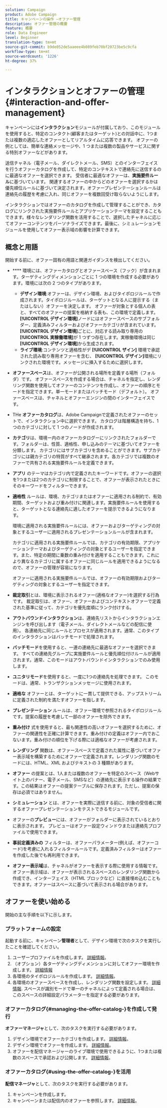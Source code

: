 ```yaml
---
solution: Campaign
product: Adobe Campaign
title: キャンペーンの操作 —オファー管理
description: オファー管理の概要
feature: 概要
role: Data Engineer
level: Beginner
translation-type: tm+mt
source-git-commit: b9de052de5aaeee4b089feb70bf20723be5c9cfa
workflow-type: tm+mt
source-wordcount: '1226'
ht-degree: 37%

---
```


# インタラクションとオファーの管理{#interaction-and-offer-management}

キャンペーンには&#x200B;**インタラクション**&#x200B;モジュールが付属しており、このモジュールを使用すると、特定のコンタクト(顧客またはターゲット)との対話中に、1つまたは複数の適応したオファーとしてリアルタイムに応答できます。 オファーの例としては、簡単な連絡メッセージや、1 つまたは複数の製品やサービスに関する特別オファーなどがあります。

送信チャネル（電子メール、ダイレクトメール、SMS）とのインターフェイスを行うオファーカタログを作成して、特定のコンテキストで連絡先に送信するのに最適なオファーを選択できます。 受信者に最適なオファーは、**実施要件ルール**&#x200B;に基づいています。 関連するオファーの中からどのオファーを選択するかは優先順位ルールに基づいて決定されます。オファープレゼンテーションルールは連絡先の履歴を考慮に入れ、同じオファーを複数回受け取らないようにします。

インタラクションではオファーのカタログを作成して管理することができ、カタログにリンクされた実施要件ルールとアプリケーションテーマを設定することもできます。様々なレンダリング関数を活用することで、選択したチャネルに応じてオファーコンテンツをパーソナライズできます。最後に、シミュレーションモジュールを使用してオファー表示域の影響を計算できます。

## 概念と用語

開始する前に、オファー固有の用語と関連ガイダンスを検出してください。

* **** 環境には、オファーカタログとオファースペース（フック）が含まれます。ターゲティングディメンションごとに 1 つの環境を作成する必要があります。環境には次の 2 つのタイプがあります。

   * **デザイン環境**:オファーは、デザイン環境、およびタイポロジルールで作成されます。タイポロジルールは、ターゲットとなる人に提示する（またはしない）オファーを決定します。 オファーが対象とする個人の表と、すべてのオファーの提案を格納する表も、この環境で定義します。 **[!UICONTROL デザイン環境]**&#x200B;ノードにはオファースペースのサブフォルダー、定義済みフィルターおよびオファーカテゴリが含まれています。**[!UICONTROL デザイン環境]**&#x200B;ごとに、対応する読み取り専用の&#x200B;**[!UICONTROL 実稼働環境]**&#x200B;が 1 つずつ存在します。実稼働環境は同じ&#x200B;**[!UICONTROL デザイン環境]**&#x200B;から生成されます。
   * **ライブ環境**:コンテンツと適格性がデ **[!UICONTROL ザイン]** 環境で承認された読み取り専用オファーを含む、 **[!UICONTROL デザイン]**&#x200B;環境にリンクされた環境です。メッセージに挿入するために選択します。

* **オファースペース**&#x200B;は、オファーが公開される場所を定義する場所（フォルダ）です。 オファースペースを作成する場合は、チャネルを指定し、レンダリング関数を使用してオファーのコンテンツを作成し、オファーの順序とモードを指定できます。単一モードまたはバッチモード（デフォルト）。 オファースペースは、チャネルとオファーエンジンの間のインターフェイスです。
* THe **オファーカタログ**&#x200B;は、Adobe Campaignで定義されたオファーのセットで、インタラクション中に選択できます。 カタログは階層構造を持ち、1 つのカテゴリに対して 1 つのノードが作成されます。
* **カテゴリ**&#x200B;は、環境ー内のオファーカタログーにリンクされたフォルダーです。フォルダーは、性質、適格性、申し込みのテーマに基づいてオファーを分類します。 カテゴリにはサブカテゴリを含めることができます。サブカテゴリには親カテゴリの特質がすべて継承されます。各カテゴリでは複数のオファーで共有される実施要件ルールを定義できます。
* **アプリ** のテーマはカテゴリ内で定義されたキーワードです。オファーの選択を1つまたは2つのカテゴリに制限することで、オファーが表示されたときにそのキーワードをフィルターできます。
* **適格性** ルールは、環境、カテゴリまたはオファーに適用される制約で、有効期間、ターゲットおよび重み付けに関連します。実施要件ルールを使用すると、ターゲットとなる連絡先に適したオファーを提示できるようになります。

   環境に適用される実施要件ルールには、オファーおよびターゲティングの対象とするユーザーに適用されるプレゼンテーションルールが含まれます。

   カテゴリに適用される実施要件ルールでは、カテゴリの有効期限、アプリケーションテーマおよびターゲティングの対象とするユーザーを指定できます。また、特定の期間に乗数の重み付けを適用することもできます。これにより異なるカテゴリに属するオファーに同じルールを適用できるようになるので、オファーの管理が容易になります。

   オファーに適用される実施要件ルールでは、オファーの有効期限およびターゲティングの対象とするユーザーを指定できます。

* **裁定取引**&#x200B;とは、環境に表示されるオファー(適格なオファー)を選択する行為です。 裁定取引は、オファー、オファーおよびコンテキストオファーで定義された基準に従って、カテゴリを優先度順にランク付けする。
* **アウトバウンドインタラクション**&#x200B;は、連絡先リストからインタラクションエンジンを呼び出します（電子メール、ダイレクトメールなどの配信に使用）。 各連絡先に同じルールとプロセスが適用されます。通常、このタイプのインタラクションはバッチモードで処理されます。
* **バッチモード**&#x200B;を使用すると、一連の連絡先に最適なオファーを選択できます。 すべての連絡先グループに実施要件ルールと優先順位付けルールが適用されます。通常、このモードはアウトバウンドインタラクションでのみ使用します。
* **ユニタリモード**&#x200B;を使用すると、一度に1つの連絡先を処理できます。 このモードは、通常、トランザクションメッセージに使用されます。
* **適格な** オファーとは、ターゲットに一貫して提供できる、アップストリームに定義された制約を満たすオファーを指します。
* **プレゼンテーション** ルールは、オファー環境で参照されるタイポロジルールです。提案の履歴を考慮して一部のオファーを除外できます。
* **重み付け** 式を使用すると、最も関連性の高いオファーを選択するために、オファーの関連性を正確に計算できます。重み付けの定義はオファー内でおこないます。重み付けの順位を下げる際には適格なオファーが考慮されます。
* **レンダリング** 関数は、オファースペースで定義された属性に基づいてオファー表示域を構築するためにオファーで定義されます。レンダリング関数のモードには、HTML、XML およびテキストの 3 種類があります。
* **オファー** の提案とは、1人または複数のオファーを特定のスペース（Webサイト上のバナー、電子メール、SMSなど）の連絡先に表示する操作の結果です。この結果はオファーの提案テーブルに保存されます。ただし、提案の保存は必須ではありません。
* **シミュレーション** とは、オファーを実際に送信する前に、対象の受信者に関するオファープレゼンテーションをテストできるモジュールです。
* オファーの&#x200B;**プレビュー**&#x200B;には、オファーがフォルダーに表示されているとおりに表示されます。 プレビューはオファー設定ウィンドウまたは連絡先プロファイルで使用できます。
* **事前定義済みの** フィルターは、オファーパラメーター(例えば、オファーコード)を考慮に入れるフィルタールールです。定義済みフィルターはオファーを作成した後でも再利用できます。
* **オファー表示域**&#x200B;は、チャネルがオファーを表示する際に使用する情報です。 オファー表示域は、オファーが表示されるスペースのレンダリング関数から作成でき、インターフェイス（HTML ブロックなど）に直接埋め込むこともできます。オファーはスペースに基づいて表示される場合があります。

## オファーを使い始める

開始の主な手順を以下に示します。

### プラットフォームの設定

起動する前に、キャンペーン&#x200B;**管理者**&#x200B;として、デザイン環境で次のタスクを実行したことを確認してください。

1. ユーザープロファイルを作成します。 [詳細情報](interaction-operators.md)。
1. （オプション）各ターゲティングディメンションに対してオファー環境を作成します。 [詳細情報](interaction-env.md)
1. 各環境のタイポロジルールを作成します。 [詳細情報](../../interaction/using/managing-offer-presentation.md#creating-and-referencing-an-offer-presentation-rule)。
1. 各環境のオファースペースを作成し、レンダリング関数を設定します。 [詳細情報](../../interaction/using/creating-offer-spaces.md).
スペースが識別モードで単一のチャネルによって定義される場合は、このスペースの詳細設定パラメーターを指定する必要があります。

### オファーカタログ{#managing-the-offer-catalog-}を作成して発行

**オファーマネージャ**&#x200B;として、次のタスクを実行する必要があります。

1. デザイン環境でオファーカテゴリを作成します。 [詳細情報](../../interaction/using/creating-offer-categories.md)。
1. デザイン環境でオファーを作成します。 [詳細情報](../../interaction/using/creating-an-offer.md)。
1. オファーを配信マネージャーのライブ環境で使用できるように、1つまたは複数のスペースで承認および公開します。 [詳細情報](../../interaction/using/approving-and-activating-an-offer.md)。

### オファーカタログ{#using-the-offer-catalog-}を活用

**配信マネージャ**&#x200B;として、次のタスクを実行する必要があります。

1. キャンペーンを作成します。
1. キャンペーンまたは配信内のオファーを参照します。 [詳細情報](../../interaction/using/about-outbound-channels.md)。

